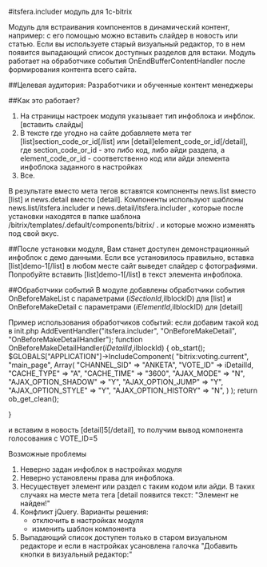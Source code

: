 #itsfera.includer модуль для 1c-bitrix

Модуль для встраивания компонентов в динамический контент, например: с его помощью можно вставить слайдер в новость или статью.
Если вы используете старый визуальный редактор, то в нем появится выпадающий список доступных разделов для встаки.
Модуль работает на обработчике события OnEndBufferContentHandler после формирования контента всего сайта.

##Целевая аудитория:
Разработчики и обученные контент менеджеры

##Как это работает?
1. На страницы настроек модуля указывает тип инфоблока и инфблок.
[вставить слайды]
2. В тексте где угодно на сайте добавляете мета тег [list]section_code_or_id[/list] или [detail]element_code_or_id[/detail],
где section_code_or_id - это либо код, либо айди раздела, а element_code_or_id - соответственно код или айди элемента инфоблока заданного в настройках
3. Все.

В результате вместо мета тегов вставятся компоненты news.list вместо [list] и news.detail вместо [detail].
Компоненты используют шаблоны news.list/itsfera.includer и news.detail/itsfera.includer , 
которые после установки находятся в папке шаблона /bitrix/templates/.default/components/bitrix/ .
и которые можно изменять под свой вкус.

##После установки модуля, 
Вам станет доступен демонстрационный инфоблок с демо данными.  Если все установилось правильно, вставка [list]demo-1[/list] в любом месте сайт выведет слайдер с фотографиями.
Попробуйте вставить [list]demo-1[/list] в текст элемента инфоблока.

##Обработчики событий
В модуле добавлены обработчики события OnBeforeMakeList с параметрами ($iSectionId,$iIblockID) для [list] и OnBeforeMakeDetail с параметрами ($iElementId,$iIblockID) для [detail]

Пример использования обработчиков событий:
если добавим такой код в init.php
AddEventHandler("itsfera.includer", "OnBeforeMakeDetail", "OnBeforeMakeDetailHandler");
function OnBeforeMakeDetailHandler($iDetailId,$iIblockId)
{
    ob_start();
	$GLOBALS["APPLICATION"]->IncludeComponent(
	   "bitrix:voting.current",
	   "main_page",
	   Array(
		  "CHANNEL_SID" => "ANKETA",
		  "VOTE_ID" => iDetailId,
		  "CACHE_TYPE"   =>   "A",
		  "CACHE_TIME"   =>   "3600",
		  "AJAX_MODE" => "N",
		  "AJAX_OPTION_SHADOW" => "Y",
		  "AJAX_OPTION_JUMP" => "Y",
		  "AJAX_OPTION_STYLE" => "Y",
		  "AJAX_OPTION_HISTORY" => "N",
	   )
	);
	return ob_get_clean();
		
}

и вставим в новость [detail]5[/detail], то получим вывод компонента голосования c VOTE_ID=5

Возможные проблемы
1. Неверно задан инфоблок в настройках модуля
2. Неверно установлены права для инфоблока. 
3. Несуществует элемент или раздел с таким кодом или айди.
    В таких случаях на месте мета тега [detail появится текст: "Элемент не найден!"
4. Конфликт jQuery. Варианты решения:
	- отключить в настройках модуля
	- изменить шаблон компонента
5. Выпадающий список доступен только в старом визуальном редакторе и если в настройках усановлена галочка "Добавить кнопки в визуальный редактор:"